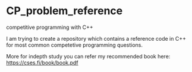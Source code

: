 # CP_problem_reference
competitive programming with C++

I am trying to create a repository which contains a reference code in C++ for most common competetive programming questions.

More for indepth study you can refer my recommended book here: https://cses.fi/book/book.pdf
